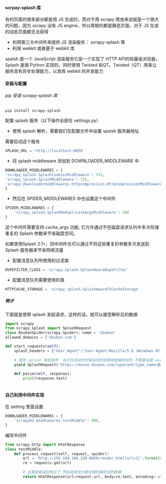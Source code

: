 #### scrpay-splash 库

有的页面的很多部分都是用 JS 生成的，而对于用 scrapy 爬虫来说就是一个很大的问题，因为 scrapy 没有 JS engine，所以爬取的都是静态页面，对于 JS 生成的动态页面都无法获得

-  利用第三方中间件来提供 JS 渲染服务： scrapy-splash 等
- 利用 webkit 或者基于 webkit 库

spalsh 是一个 JavaScript 渲染服务它是一个实现了 HTTP API的轻量级浏览器，Splash 是用 Python 实现的，同时使用 Twisted 和QT。Twisted（QT）用来让服务具有异步处理能力，以发挥 webkit 的并发能力



#### 安装与配置

###### pip 安装 scrapy-splash 库

`pip install scrapy-splash`

配置 splash 服务（以下操作全部在 settings.py）

- 使用 splash 解析，需要我们在配置文件中设置 spalsh 服务器地址

需要启动这个服务

```python
SPLASH_URL = 'http://localhost:8050'
```

- 将 splash middleware 添加到 DOWNLOADER_MIDDLEWARE 中

```python
DOWNLOADER_MIDDLEWARES = {
'scrapy_splash.SplashCookiesMiddleware': 723,
'scrapy_splash.SplashMiddleware': 725,
'scrapy.downloadermiddlewares.httpcompression.HttpCompressionMiddleware': 810, 
}
```

- 然后在 SPIDER_MIDDLEWARES 中也设置这个中间件

```python
SPIDER_MIDDLEWARES = { 
    'scrapy_splash.SplashDeduplicateArgsMiddleware': 100 
}

```

这个中间件需要支持 cache_args 功能; 它允许通过不在磁盘请求队列中多次存储重复的 Splash 参数来节省磁盘空间。

如果使用Splash 2.1+，则中间件也可以通过不将这些重复的参数多次发送到Splash 服务器来节省网络流量

- 配置消息队列所使用的过滤类

```python
DUPEFILTER_CLASS = 'scrapy_splash.SplashAwareDupeFilter'
```

- 配置消息队列需要使用的类

```python
HTTPCACHE_STORAGE = 'scrapy_splash.SplashAwareFSCacheStorage'
```

##### 例子

下面就是使用 splash 发起请求，这样的话，就可以接受解析后的数据

```python
import scrapy 
from scrapy_splash import SplashRequest
class DoubanSpider(scrapy.Spider): name = 'douban'
allowed_domains = ['douban.com']

def start_requests(self):
    splash_headers = {"User_Agent":"User-Agent:Mozilla/5.0 (Windows NT 10.0; WOW64) AppleWebKit/537.36 (KHTML, like Gecko) Chrome/60.0.3112.113 Safari/537.36"}
	
    # 使用 splash 发起请求  自己在测试的时候返回的结果就是解析后的 不需要设置 wait
    yield SplashRequest('https://movie.douban.com/typerank?type_name=剧情&type=11&interval_id=100:90', args={'wait': 0.5,'headers': splash_headers})
    
	def parse(self, response): 
        print(response.text)
    
```

#### 自己利用中间件实现

在 setting 里面设置

```python
DOWNLOADER_MIDDLEWARES = {
    'scrapy02.middlewares.testMiddle': 900,
}
```

编写中间件

```python
from scrapy.http import HtmlResponse
class testMiddle:
    def process_request(self, request, spider):
        url = 'http://192.168.186.128:8050/render.html?url={}'.format(request.url)
        re = requests.get(url)
        
        # 这里就是返回响应了 然后其他地方都会接到解析后的数据
        return HtmlResponse(url=request.url, body=re.text, encoding='utf8')
```

